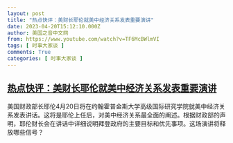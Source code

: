 ```yaml
---
layout: post
title: "热点快评：美财长耶伦就美中经济关系发表重要演讲"
date: 2023-04-20T15:12:10.000Z
author: 美国之音中文网
from: https://www.youtube.com/watch?v=TF6McBWlmVI
tags: [ 时事大家谈 ]
comments: True
categories: [ 时事大家谈 ]
---
```

<!--1682003530000-->
[热点快评：美财长耶伦就美中经济关系发表重要演讲](https://www.youtube.com/watch?v=TF6McBWlmVI)
------

<div>
美国财政部长耶伦4月20日将在约翰霍普金斯大学高级国际研究学院就美中经济关系发表讲话。这将是耶伦上任后，对美中经济关系最全面的阐述。根据财政部的声明，耶伦财长会在讲话中详细说明拜登政府的主要目标和优先事项。这场演讲将释放哪些信号？
</div>

